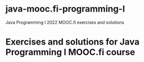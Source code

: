# java-mooc.fi-programming-I
Java Programming I 2022 MOOC.fi exercises and solutions

<h1>Exercises and solutions for Java Programming I MOOC.fi course</h1>

